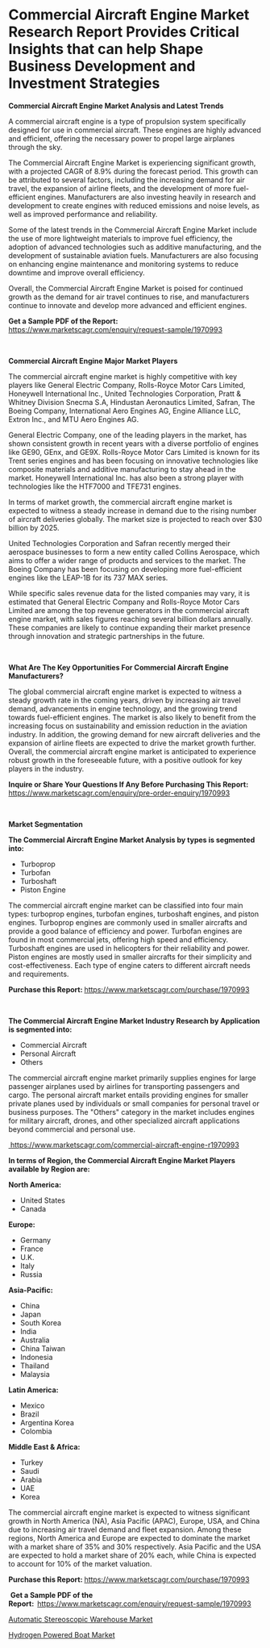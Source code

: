 <p><h1>Commercial Aircraft Engine Market Research Report Provides Critical Insights that can help Shape Business Development and Investment Strategies</h1></p><p><strong>Commercial Aircraft Engine Market Analysis and Latest Trends</strong></p>
<p><p>A commercial aircraft engine is a type of propulsion system specifically designed for use in commercial aircraft. These engines are highly advanced and efficient, offering the necessary power to propel large airplanes through the sky.</p><p>The Commercial Aircraft Engine Market is experiencing significant growth, with a projected CAGR of 8.9% during the forecast period. This growth can be attributed to several factors, including the increasing demand for air travel, the expansion of airline fleets, and the development of more fuel-efficient engines. Manufacturers are also investing heavily in research and development to create engines with reduced emissions and noise levels, as well as improved performance and reliability.</p><p>Some of the latest trends in the Commercial Aircraft Engine Market include the use of more lightweight materials to improve fuel efficiency, the adoption of advanced technologies such as additive manufacturing, and the development of sustainable aviation fuels. Manufacturers are also focusing on enhancing engine maintenance and monitoring systems to reduce downtime and improve overall efficiency.</p><p>Overall, the Commercial Aircraft Engine Market is poised for continued growth as the demand for air travel continues to rise, and manufacturers continue to innovate and develop more advanced and efficient engines.</p></p>
<p><strong>Get a Sample PDF of the Report:&nbsp;</strong> <a href="https://www.marketscagr.com/enquiry/request-sample/1970993">https://www.marketscagr.com/enquiry/request-sample/1970993</a></p>
<p>&nbsp;</p>
<p><strong>Commercial Aircraft Engine Major Market Players</strong></p>
<p><p>The commercial aircraft engine market is highly competitive with key players like General Electric Company, Rolls-Royce Motor Cars Limited, Honeywell International Inc., United Technologies Corporation, Pratt & Whitney Division Snecma S.A, Hindustan Aeronautics Limited, Safran, The Boeing Company, International Aero Engines AG, Engine Alliance LLC, Extron Inc., and MTU Aero Engines AG.</p><p>General Electric Company, one of the leading players in the market, has shown consistent growth in recent years with a diverse portfolio of engines like GE90, GEnx, and GE9X. Rolls-Royce Motor Cars Limited is known for its Trent series engines and has been focusing on innovative technologies like composite materials and additive manufacturing to stay ahead in the market. Honeywell International Inc. has also been a strong player with technologies like the HTF7000 and TFE731 engines.</p><p>In terms of market growth, the commercial aircraft engine market is expected to witness a steady increase in demand due to the rising number of aircraft deliveries globally. The market size is projected to reach over $30 billion by 2025.</p><p>United Technologies Corporation and Safran recently merged their aerospace businesses to form a new entity called Collins Aerospace, which aims to offer a wider range of products and services to the market. The Boeing Company has been focusing on developing more fuel-efficient engines like the LEAP-1B for its 737 MAX series.</p><p>While specific sales revenue data for the listed companies may vary, it is estimated that General Electric Company and Rolls-Royce Motor Cars Limited are among the top revenue generators in the commercial aircraft engine market, with sales figures reaching several billion dollars annually. These companies are likely to continue expanding their market presence through innovation and strategic partnerships in the future.</p></p>
<p>&nbsp;</p>
<p><strong>What Are The Key Opportunities For Commercial Aircraft Engine Manufacturers?</strong></p>
<p><p>The global commercial aircraft engine market is expected to witness a steady growth rate in the coming years, driven by increasing air travel demand, advancements in engine technology, and the growing trend towards fuel-efficient engines. The market is also likely to benefit from the increasing focus on sustainability and emission reduction in the aviation industry. In addition, the growing demand for new aircraft deliveries and the expansion of airline fleets are expected to drive the market growth further. Overall, the commercial aircraft engine market is anticipated to experience robust growth in the foreseeable future, with a positive outlook for key players in the industry.</p></p>
<p><strong>Inquire or Share Your Questions If Any Before Purchasing This Report:</strong> <a href="https://www.marketscagr.com/enquiry/pre-order-enquiry/1970993">https://www.marketscagr.com/enquiry/pre-order-enquiry/1970993</a></p>
<p>&nbsp;</p>
<p><strong>Market Segmentation</strong></p>
<p><strong>The Commercial Aircraft Engine Market Analysis by types is segmented into:</strong></p>
<p><ul><li>Turboprop</li><li>Turbofan</li><li>Turboshaft</li><li>Piston Engine</li></ul></p>
<p><p>The commercial aircraft engine market can be classified into four main types: turboprop engines, turbofan engines, turboshaft engines, and piston engines. Turboprop engines are commonly used in smaller aircrafts and provide a good balance of efficiency and power. Turbofan engines are found in most commercial jets, offering high speed and efficiency. Turboshaft engines are used in helicopters for their reliability and power. Piston engines are mostly used in smaller aircrafts for their simplicity and cost-effectiveness. Each type of engine caters to different aircraft needs and requirements.</p></p>
<p><strong>Purchase this Report:&nbsp;</strong><a href="https://www.marketscagr.com/purchase/1970993">https://www.marketscagr.com/purchase/1970993</a></p>
<p>&nbsp;</p>
<p><strong>The Commercial Aircraft Engine Market Industry Research by Application is segmented into:</strong></p>
<p><ul><li>Commercial Aircraft</li><li>Personal Aircraft</li><li>Others</li></ul></p>
<p><p>The commercial aircraft engine market primarily supplies engines for large passenger airplanes used by airlines for transporting passengers and cargo. The personal aircraft market entails providing engines for smaller private planes used by individuals or small companies for personal travel or business purposes. The "Others" category in the market includes engines for military aircraft, drones, and other specialized aircraft applications beyond commercial and personal use.</p></p>
<p><a href="https://www.marketscagr.com/commercial-aircraft-engine-r1970993">&nbsp;https://www.marketscagr.com/commercial-aircraft-engine-r1970993</a></p>
<p><strong>In terms of Region, the Commercial Aircraft Engine Market Players available by Region are:</strong></p>
<p>
    <p> <strong> North America: </strong>
        <ul>
            <li>United States</li>
            <li>Canada</li>
        </ul>
        </p> 
    <p> <strong> Europe: </strong>
        <ul>
            <li>Germany</li>
            <li>France</li>
            <li>U.K.</li>
            <li>Italy</li>
            <li>Russia</li>
        </ul>
        </p> 
    <p> <strong> Asia-Pacific: </strong>
        <ul>
            <li>China</li>
            <li>Japan</li>
            <li>South Korea</li>
            <li>India</li>
            <li>Australia</li>
            <li>China Taiwan</li>
            <li>Indonesia</li>
            <li>Thailand</li>
            <li>Malaysia</li>
        </ul>
        </p> 
    <p> <strong> Latin America: </strong>
        <ul>
            <li>Mexico</li>
            <li>Brazil</li>
            <li>Argentina Korea</li>
            <li>Colombia</li>
        </ul>
        </p> 
    <p> <strong> Middle East & Africa: </strong>
        <ul>
            <li>Turkey</li>
            <li>Saudi</li>
            <li>Arabia</li>
            <li>UAE</li>
            <li>Korea</li>
        </ul>
    </p>
    </p>
<p><p>The commercial aircraft engine market is expected to witness significant growth in North America (NA), Asia Pacific (APAC), Europe, USA, and China due to increasing air travel demand and fleet expansion. Among these regions, North America and Europe are expected to dominate the market with a market share of 35% and 30% respectively. Asia Pacific and the USA are expected to hold a market share of 20% each, while China is expected to account for 10% of the market valuation.</p></p>
<p><strong>Purchase this Report: </strong><a href="https://www.marketscagr.com/purchase/1970993">https://www.marketscagr.com/purchase/1970993</a></p>
<p>&nbsp;<strong>Get a Sample PDF of the Report:&nbsp;&nbsp;</strong><a href="https://www.marketscagr.com/enquiry/request-sample/1970993">https://www.marketscagr.com/enquiry/request-sample/1970993</a></p>
<p><strong></strong></p>
<p><p><a href="https://github.com/Raeloodard576457/Market-Research-Report-List-1/blob/main/automatic-stereoscopic-warehouse-market.md">Automatic Stereoscopic Warehouse Market</a></p><p><a href="https://view.publitas.com/reportprime-1/hydrogen-powered-boat-market-industry-trends-and-forecast-for-period-from-2024-to-2031/">Hydrogen Powered Boat Market</a></p></p>